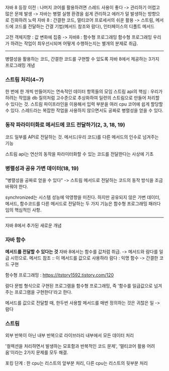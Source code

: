 자바 8 등장 이전 : 나머지 코어를 활용하려면 스레드 사용이 좋다 -> 관리하기 어렵고 많은 문제 발생 -> 자바는 병렬 실행 환경을 쉽게 관리하고 에러가 덜 발생하는 방향으로 진화하려 노력
자바 8 : 간결한 코드, 멀티코어 프로세서의 쉬운 활용 -> 스트림, 메서드에 코드를 전달하는 간결 기법(메서드 참조와 람다), 인터페이스의 디폴트 메서드

고전 객체지향 : 값 변화에 집중 -> 자바8 : 함수형 프로그래밍
함수형 프로그래밍
우리가 하려는 작업이 최우선시되며 어떻게 수행하는지는 별개의 분제로 취급.

---

병렬성을 활용하는 코드, 간결한 코드를 구현할 수 있도록 자바 8에서 제공하는 3가지 프로그래밍 개념
### 스트림 처리(4~7)
한 번에 한 개씩 만들어지는 연속적인 데이터 항목들의 모임
스트림 api의 핵심 : 우리가 하려는 작업을 db 질의처럼 고수준으로 추상화하여 일련의 스트림으로 만들어 처리할 수 있다는 것.
스트림 파이프라인을 이용해서 입력 부분을 여러 cpu 코어에 쉽게 할당할 수 있다.
스레드라는 복잡한 작업을 사용하지 않으면서도 공짜로 병렬성을 얻을 수 있다.

### 동작 파라미터화로 메서드에 코드 전달하기(2, 3, 18, 19)
코드 일부를 API로 전달하는 것. 메서드(우리 코드)를 다른 메서드의 인수로 넘겨주는 기능

스트림 api는 연산의 동작을 파라미터화할 수 있는 코드를 전달한다는 사상에 기초

### 병렬성과 공유 가변 데이터(18, 19)
"병렬성을 공짜로 얻을 수 있다" -> 스트림 메서드로 전달하는 코드의 동작 방식을 조금 바꿔야 한다.

synchronized는 시스템 성능에 악영향을 미친다. 하지만 공유되지 않은 가변 데이터, 메서드, 함수코드를 다른 메서드로 전달하는 두 가지 기능은 함수형 프로그래밍 패러다임의 핵심적인 사항.

---

자바 8에서 추가된 새로운 개념

### 자바 함수
**메서드를 전달할 수 있다는 것**
자바 8에서는 함수를 값처럼 취급. -> 메서드와 람다를 일급 시민으로.
메서드 참조 :: 이 메서드를 값으로 사용하라
람다 : 익명 함수 -> 간결한 코드 구현

함수형 프로그래밍 : https://itstory1592.tistory.com/120

람다 문법 형식으로 구현된 프로그램을 함수형 프로그래밍, 즉 '함수를 일급값으로 넘겨주는 프로그램을 구현한다'라고 한다.

메서드를 값으로 전달할 때, 한두번 사용할 메서드를 매번 정의하는 것은 귀찮은 일 -> 람다

### 스트림
외부 반복이 아닌 내부 반복으로 라이브러리 내부에서 모든 데이터 처리

'컬렉션을 처리하면서 발생하는 모호함과 반복적인 코드 문제', '멀티코어 활용 어려움'이라는 2가지 문제를 모두 해결.

포킹 단계 : 한 cpu는 리스트의 앞부분 처리, 다른 cpu는 리스트의 뒷부분 처리